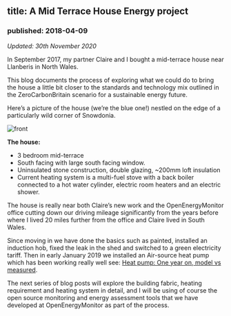 ## title: A Mid Terrace House Energy project
### published: 2018-04-09

*Updated: 30th November 2020*

In September 2017, my partner Claire and I bought a mid-terrace house near Llanberis in North Wales.

This blog documents the process of exploring what we could do to bring the house a little bit closer to the standards and technology mix outlined in the ZeroCarbonBritain scenario for a sustainable energy future.

Here’s a picture of the house (we’re the blue one!) nestled on the edge of a particularly wild corner of Snowdonia.

![front](images/front.jpg)

**The house:**

- 3 bedroom mid-terrace
- South facing with large south facing window.
- Uninsulated stone construction, double glazing, ~200mm loft insulation
- Current heating system is a multi-fuel stove with a back boiler connected to a hot water cylinder, electric room heaters and an electric shower.

The house is really near both Claire’s new work and the OpenEnergyMonitor office cutting down our driving mileage significantly from the years before where I lived 20 miles further from the office and Claire lived in South Wales.

Since moving in we have done the basics such as painted, installed an induction hob, fixed the leak in the shed and switched to a green electricity tariff. Then in early January 2019 we installed an Air-source heat pump which has been working really well see: [Heat pump: One year on, model vs measured](heatpump-oneyear).

The next series of blog posts will explore the building fabric, heating requirement and heating system in detail, and I will be using of course the open source monitoring and energy assessment tools that we have developed at OpenEnergyMonitor as part of the process.
